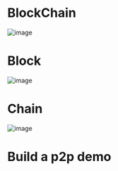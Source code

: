 # BlockChain
![image](https://user-images.githubusercontent.com/9009522/147846868-1c1069d6-e9fd-4200-9561-7a9b1b883852.png)

# Block
![image](https://user-images.githubusercontent.com/9009522/147846833-24aed366-2a4e-4d9c-9986-b3bf0a043423.png)
# Chain
![image](https://user-images.githubusercontent.com/9009522/147846836-f9e96ccf-957e-4cbc-958c-2c0accbe6c9b.png)


# Build a p2p demo
```
```
